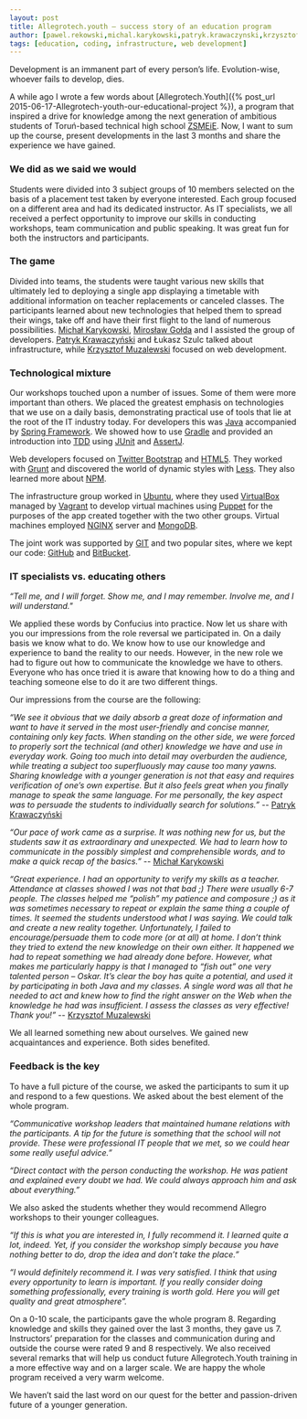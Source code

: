 ```yaml
---
layout: post
title: Allegrotech.youth – success story of an education program
author: [pawel.rekowski,michal.karykowski,patryk.krawaczynski,krzysztof.muzalewski]
tags: [education, coding, infrastructure, web development]
---
```


Development is an immanent part of every person’s life. Evolution-wise, whoever fails to develop, dies.

A while ago I wrote a few words about [Allegrotech.Youth]({% post_url 2015-06-17-Allegrotech-youth-our-educational-project %}),
a program that inspired a drive for knowledge among the next generation of ambitious students of Toruń-based technical
high school [ZSMEiE](http://www.zsmeie.torun.pl). Now, I want to sum up the course, present developments in the last
3 months and share the experience we have gained.

### We did as we said we would
Students were divided into 3 subject groups of 10 members selected on the basis of a placement test taken by everyone
interested. Each group focused on a different area and had its dedicated instructor. As IT specialists, we all received
a perfect opportunity to improve our skills in conducting workshops, team communication and public speaking. It was
great fun for both the instructors and participants.

### The game
Divided into teams, the students were taught various new skills that ultimately led to deploying a single app displaying
a timetable with additional information on teacher replacements or canceled classes. The participants learned about new
technologies that helped them to spread their wings, take off and have their first flight to the land of numerous
possibilities. [Michał Karykowski](/authors/michal.karykowski),
[Mirosław Gołda](/authors/miroslaw.golda) and I assisted the group of developers.
[Patryk Krawaczyński](/authors/patryk.krawaczynski) and Łukasz Szulc talked about infrastructure,
while [Krzysztof Muzalewski](/authors/krzysztof.muzalewski) focused on web development.

### Technological mixture
Our workshops touched upon a number of issues. Some of them were more important than others. We placed the greatest
emphasis on technologies that we use on a daily basis, demonstrating practical use of tools that lie at the root of
the IT industry today. For developers this was [Java](https://en.wikipedia.org/wiki/Java) accompanied by
[Spring Framework](http://spring.io/). We showed how to use [Gradle](https://gradle.org/) and provided an introduction
into [TDD](https://en.wikipedia.org/wiki/Test-driven_development) using [JUnit](http://junit.org/) and
[AssertJ](http://joel-costigliola.github.io/assertj/).

Web developers focused on [Twitter Bootstrap](http://getbootstrap.com/) and
[HTML5](http://www.w3.org/TR/html5/). They worked with [Grunt](http://gruntjs.com/) and discovered the world of dynamic
styles with [Less](http://lesscss.org/). They also learned more about [NPM](https://www.npmjs.com/).

The infrastructure group worked in [Ubuntu](http://www.ubuntu.com/), where they used
[VirtualBox](https://www.virtualbox.org/) managed by [Vagrant](https://www.vagrantup.com/) to develop virtual machines
using [Puppet](https://puppetlabs.com/) for the purposes of the app created together with the two other groups. Virtual
machines employed [NGINX](http://wiki.nginx.org/) server and [MongoDB](https://www.mongodb.org/).

The joint work was supported by [GIT](https://git-scm.com/) and two popular sites, where we kept our code:
[GitHub](https://github.com/) and [BitBucket](https://bitbucket.org/).

### IT specialists vs. educating others
*“Tell me, and I will forget. Show me, and I may remember. Involve me, and I will understand."*

We applied these words by Confucius into practice. Now let us share with you our impressions from the role reversal
we participated in. On a daily basis we know what to do. We know how to use our knowledge and experience to band
the reality to our needs. However, in the new role we had to figure out how to communicate the knowledge we have
to others. Everyone who has once tried it is aware that knowing how to do a thing and teaching someone else to do it
are two different things.

Our impressions from the course are the following:

*“We see it obvious that we daily absorb a great doze of information and want to have it served in the most
user-friendly and concise manner, containing only key facts. When standing on the other side, we were forced to properly
sort the technical (and other) knowledge we have and use in everyday work. Going too much into detail may overburden
the audience, while treating a subject too superfluously may cause too many yawns. Sharing knowledge with a younger
generation is not that easy and requires verification of one’s own expertise. But it also feels great when you finally
manage to speak the same language. For me personally, the key aspect was to persuade the students to individually
search for solutions.”*
-- [Patryk Krawaczyński](/authors/patryk.krawaczynski)

*“Our pace of work came as a surprise. It was nothing new for us, but the students saw it as extraordinary and
unexpected. We had to learn how to communicate in the possibly simplest and comprehensible words, and to make a quick
recap of the basics.”*
-- [Michał Karykowski](/authors/michal.karykowski)

*“Great experience.  I had an opportunity to verify my skills as a teacher. Attendance at classes showed I was not that
bad ;) There were usually 6-7 people. The classes helped me “polish” my patience and composure ;) as it was sometimes
necessary to repeat or explain the same thing a couple of times. It seemed the students understood what I was saying.
We could talk and create a new reality together. Unfortunately, I failed to encourage/persuade them to code more
(or at all) at home. I don’t think they tried to extend the new knowledge on their own either. It happened we had
to repeat something we had already done before. However, what makes me particularly happy is that I managed to
“fish out” one very talented person – Oskar. It’s clear the boy has quite a potential, and used it by participating
in both Java and my classes. A single word was all that he needed to act and knew how to find the right answer on
the Web when the knowledge he had was insufficient. I assess the classes as very effective! Thank you!”*
-- [Krzysztof Muzalewski](/authors/krzysztof.muzalewski)

We all learned something new about ourselves. We gained new acquaintances and experience. Both sides benefited.

### Feedback is the key
To have a full picture of the course, we asked the participants to sum it up and respond to a few questions. We asked
about the best element of the whole program.

*“Communicative workshop leaders that maintained humane relations with the participants. A tip for the future is
something that the school will not provide. These were professional IT people that we met, so we could hear some really
useful advice.”*

*“Direct contact with the person conducting the workshop. He was patient and explained every doubt we had. We could
always approach him and ask about everything.”*

We also asked the students whether they would recommend Allegro workshops to their younger colleagues.

*“If this is what you are interested in, I fully recommend it. I learned quite a lot, indeed. Yet, if you consider
the workshop simply because you have nothing better to do, drop the idea and don’t take the place.”*

*“I would definitely recommend it. I was very satisfied. I think that using every opportunity to learn is important.
If you really consider doing something professionally, every training is worth gold. Here you will get quality and great
atmosphere”.*

On a 0-10 scale, the participants gave the whole program 8. Regarding knowledge and skills they gained over the last
3 months, they gave us 7. Instructors’ preparation for the classes and communication during and outside the course were
rated 9 and 8 respectively. We also received several remarks that will help us conduct future Allegrotech.Youth training
in a more effective way and on a larger scale. We are happy the whole program received a very warm welcome.

We haven’t said the last word on our quest for the better and passion-driven future of a younger generation.
